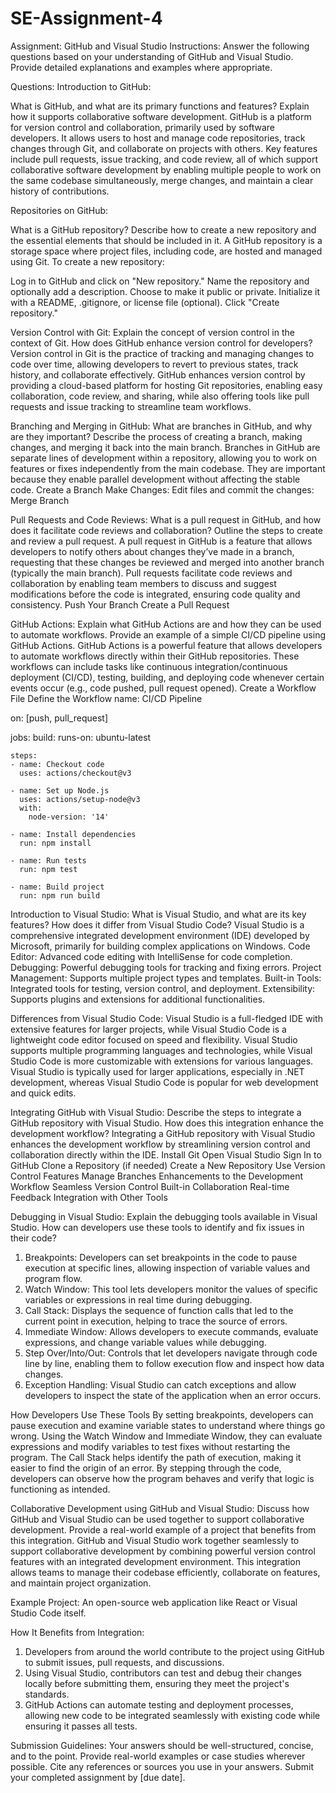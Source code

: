 # SE-Assignment-4
Assignment: GitHub and Visual Studio
Instructions:
Answer the following questions based on your understanding of GitHub and Visual Studio. Provide detailed explanations and examples where appropriate.

Questions:
Introduction to GitHub:

What is GitHub, and what are its primary functions and features? Explain how it supports collaborative software development.
GitHub is a platform for version control and collaboration, primarily used by software developers. It allows users to host and manage code repositories, track changes through Git, and collaborate on projects with others. Key features include pull requests, issue tracking, and code review, all of which support collaborative software development by enabling multiple people to work on the same codebase simultaneously, merge changes, and maintain a clear history of contributions.

Repositories on GitHub:

What is a GitHub repository? Describe how to create a new repository and the essential elements that should be included in it.
A GitHub repository is a storage space where project files, including code, are hosted and managed using Git. To create a new repository:

Log in to GitHub and click on "New repository."
Name the repository and optionally add a description.
Choose to make it public or private.
Initialize it with a README, .gitignore, or license file (optional).
Click "Create repository."

Version Control with Git:
Explain the concept of version control in the context of Git. How does GitHub enhance version control for developers?
Version control in Git is the practice of tracking and managing changes to code over time, allowing developers to revert to previous states, track history, and collaborate effectively. GitHub enhances version control by providing a cloud-based platform for hosting Git repositories, enabling easy collaboration, code review, and sharing, while also offering tools like pull requests and issue tracking to streamline team workflows.

Branching and Merging in GitHub:
What are branches in GitHub, and why are they important? Describe the process of creating a branch, making changes, and merging it back into the main branch.
Branches in GitHub are separate lines of development within a repository, allowing you to work on features or fixes independently from the main codebase. They are important because they enable parallel development without affecting the stable code.
Create a Branch
Make Changes: Edit files and commit the changes:
Merge Branch

Pull Requests and Code Reviews:
What is a pull request in GitHub, and how does it facilitate code reviews and collaboration? Outline the steps to create and review a pull request.
A pull request in GitHub is a feature that allows developers to notify others about changes they’ve made in a branch, requesting that these changes be reviewed and merged into another branch (typically the main branch). Pull requests facilitate code reviews and collaboration by enabling team members to discuss and suggest modifications before the code is integrated, ensuring code quality and consistency.
Push Your Branch
Create a Pull Request

GitHub Actions:
Explain what GitHub Actions are and how they can be used to automate workflows. Provide an example of a simple CI/CD pipeline using GitHub Actions.
GitHub Actions is a powerful feature that allows developers to automate workflows directly within their GitHub repositories. These workflows can include tasks like continuous integration/continuous deployment (CI/CD), testing, building, and deploying code whenever certain events occur (e.g., code pushed, pull request opened).
Create a Workflow File
Define the Workflow
name: CI/CD Pipeline

on: [push, pull_request]

jobs:
  build:
    runs-on: ubuntu-latest

    steps:
    - name: Checkout code
      uses: actions/checkout@v3

    - name: Set up Node.js
      uses: actions/setup-node@v3
      with:
        node-version: '14'

    - name: Install dependencies
      run: npm install

    - name: Run tests
      run: npm test

    - name: Build project
      run: npm run build

Introduction to Visual Studio:
What is Visual Studio, and what are its key features? How does it differ from Visual Studio Code?
Visual Studio is a comprehensive integrated development environment (IDE) developed by Microsoft, primarily for building complex applications on Windows.
Code Editor: Advanced code editing with IntelliSense for code completion.
Debugging: Powerful debugging tools for tracking and fixing errors.
Project Management: Supports multiple project types and templates.
Built-in Tools: Integrated tools for testing, version control, and deployment.
Extensibility: Supports plugins and extensions for additional functionalities.

Differences from Visual Studio Code:
Visual Studio is a full-fledged IDE with extensive features for larger projects, while Visual Studio Code is a lightweight code editor focused on speed and flexibility.
Visual Studio supports multiple programming languages and technologies, while Visual Studio Code is more customizable with extensions for various languages.
Visual Studio is typically used for larger applications, especially in .NET development, whereas Visual Studio Code is popular for web development and quick edits.

Integrating GitHub with Visual Studio:
Describe the steps to integrate a GitHub repository with Visual Studio. How does this integration enhance the development workflow?
Integrating a GitHub repository with Visual Studio enhances the development workflow by streamlining version control and collaboration directly within the IDE.
Install Git
Open Visual Studio
Sign In to GitHub
Clone a Repository (if needed)
Create a New Repository
Use Version Control Features
Manage Branches
Enhancements to the Development Workflow
Seamless Version Control
Built-in Collaboration
Real-time Feedback
Integration with Other Tools

Debugging in Visual Studio:
Explain the debugging tools available in Visual Studio. How can developers use these tools to identify and fix issues in their code?
1. Breakpoints: Developers can set breakpoints in the code to pause execution at specific lines, allowing inspection of variable values and program flow.
2. Watch Window: This tool lets developers monitor the values of specific variables or expressions in real time during debugging.
3. Call Stack: Displays the sequence of function calls that led to the current point in execution, helping to trace the source of errors.
4. Immediate Window: Allows developers to execute commands, evaluate expressions, and change variable values while debugging.
5. Step Over/Into/Out: Controls that let developers navigate through code line by line, enabling them to follow execution flow and inspect how data changes.
6. Exception Handling: Visual Studio can catch exceptions and allow developers to inspect the state of the application when an error occurs.

How Developers Use These Tools
By setting breakpoints, developers can pause execution and examine variable states to understand where things go wrong.
Using the Watch Window and Immediate Window, they can evaluate expressions and modify variables to test fixes without restarting the program.
The Call Stack helps identify the path of execution, making it easier to find the origin of an error.
By stepping through the code, developers can observe how the program behaves and verify that logic is functioning as intended.

Collaborative Development using GitHub and Visual Studio:
Discuss how GitHub and Visual Studio can be used together to support collaborative development. Provide a real-world example of a project that benefits from this integration.
GitHub and Visual Studio work together seamlessly to support collaborative development by combining powerful version control features with an integrated development environment. This integration allows teams to manage their codebase efficiently, collaborate on features, and maintain project organization.

Example Project: 
An open-source web application like React or Visual Studio Code itself.

How It Benefits from Integration:
1. Developers from around the world contribute to the project using GitHub to submit issues, pull requests, and discussions.
2. Using Visual Studio, contributors can test and debug their changes locally before submitting them, ensuring they meet the project's standards.
3. GitHub Actions can automate testing and deployment processes, allowing new code to be integrated seamlessly with existing code while ensuring it passes all tests.

Submission Guidelines:
Your answers should be well-structured, concise, and to the point.
Provide real-world examples or case studies wherever possible.
Cite any references or sources you use in your answers.
Submit your completed assignment by [due date].
